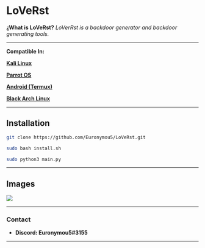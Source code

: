 # LoVeRst
**¿What is LoVeRst?** *LoVerRst is a backdoor generator and backdoor generating tools.*


----

**Compatible In:**

**[Kali Linux](https://www.kali.org/)**

**[Parrot OS](https://www.parrotsec.org/)**  

**[Android (Termux)](https://termux.com/)**

**[Black Arch Linux](https://blackarch.org/)**

---
## Installation

```bash
git clone https://github.com/Euronymou5/LoVeRst.git
```
```bash
sudo bash install.sh
```
```bash
sudo python3 main.py
```
----

## Images

![](https://media.discordapp.net/attachments/995599976463859713/1028492211966451752/unknown.png?width=429&height=308)

---

### Contact

- **Discord: Euronymou5#3155**

---
